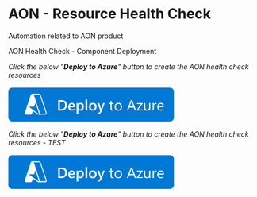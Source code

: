 # AON - Resource Health Check
Automation related to AON product

AON Health Check - Component Deployment <br>

_Click the below "**Deploy to Azure**" button to create the AON health check resources  <br> <br>_
<a href="https://ms.portal.azure.com/#create/Microsoft.Template/uri/https%3A%2F%2Fststv2package.blob.core.windows.net%2Fartifactsaon%2Fazuredeploy.json" target="_blank">
  <img src="https://raw.githubusercontent.com/Azure/azure-quickstart-templates/master/1-CONTRIBUTION-GUIDE/images/deploytoazure.svg?sanitize=true"/>
</a>

_Click the below "**Deploy to Azure**" button to create the AON health check resources - TEST  <br> <br>_
<a href="https://ms.portal.azure.com/#create/Microsoft.Template/uri/https%3A%2F%2Faonpackage.blob.core.windows.net%2Fartifacts-healthcheck%2Fazuredeploy.json?sp=rl&st=2023-09-25T17:17:43Z&se=2024-09-26T01:17:43Z&spr=https&sv=2022-11-02&sr=c&sig=YrpSvkZlWZmT5dnuS%2BbwDc9xa44kKbj3l%2F3eSUCVK4k%3D" target="_blank">
  <img src="https://raw.githubusercontent.com/Azure/azure-quickstart-templates/master/1-CONTRIBUTION-GUIDE/images/deploytoazure.svg?sanitize=true"/>
</a>

